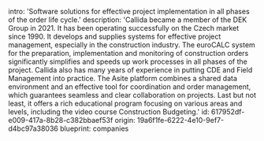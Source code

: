 intro: 'Software solutions for effective project implementation in all phases of the order life cycle.'
description: 'Callida became a member of the DEK Group in 2021. It has been operating successfully on the Czech market since 1990. It develops and supplies systems for effective project management, especially in the construction industry. The euroCALC system for the preparation, implementation and monitoring of construction orders significantly simplifies and speeds up work processes in all phases of the project. Callida also has many years of experience in putting CDE and Field Management into practice. The Asite platform combines a shared data environment and an effective tool for coordination and order management, which guarantees seamless and clear collaboration on projects. Last but not least, it offers a rich educational program focusing on various areas and levels, including the video course Construction Budgeting.'
id: 617952df-e009-417a-8b28-c382bbaef53f
origin: 19a6f1fe-6222-4e10-9ef7-d4bc97a38036
blueprint: companies
